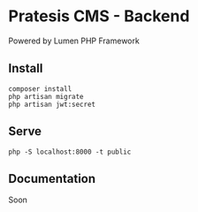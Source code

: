 # Pratesis CMS - Backend

Powered by Lumen PHP Framework

## Install

```
composer install
php artisan migrate
php artisan jwt:secret
```

## Serve

```
php -S localhost:8000 -t public
```

## Documentation

Soon